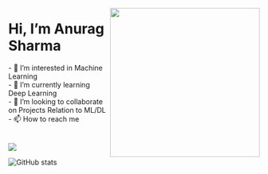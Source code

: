 <p><a target="_blank" rel="noopener noreferrer" href="https://octodex.github.com/images/Fintechtocat.png"><img align="right" src="https://octodex.github.com/images/Fintechtocat.png" height = '300'></a></p>

<h1> Hi, I’m Anurag Sharma </h1>
- 👀 I’m interested in Machine Learning<br>
- 🌱 I’m currently learning Deep Learning<br>
- 💞️ I’m looking to collaborate on Projects Relation to ML/DL<br>
- 📫 How to reach me <br>
<br>
<br>
<img align="center" src="https://github-readme-streak-stats.herokuapp.com/?user=Anurag-2000&theme=dark" />
<br/>






![GitHub stats](https://github-readme-stats.vercel.app/api?username=Anurag-2000&show_icons=true&theme=dark)
<!---
Anurag-2000/Anurag-2000 is a ✨ special ✨ repository because its `README.md` (this file) appears on your GitHub profile.
You can click the Preview link to take a look at your changes.
--->
